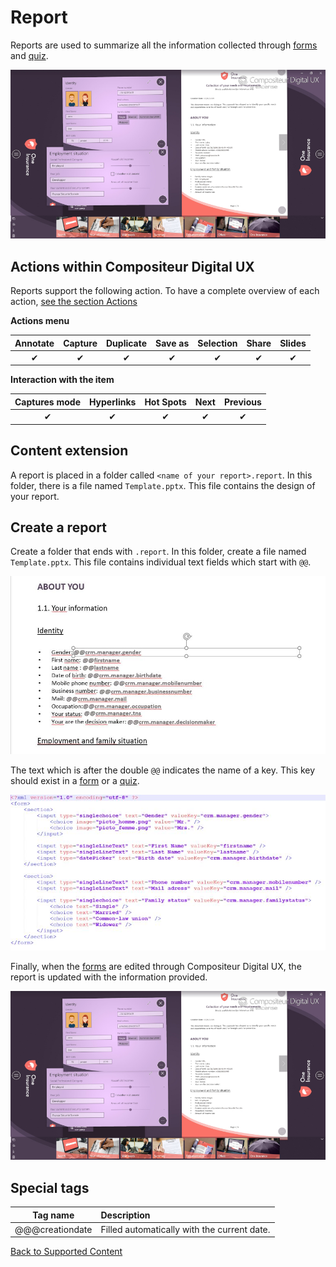 # Report

Reports are used to summarize all the information collected through [forms](form.md) and [quiz](quiz.md). 

![Report](../../img/content_report_ui.JPG)

## Actions within Compositeur Digital UX

Reports support the following action. To have a complete overview of each action, [see the section Actions](actions.md)

**Actions menu**

| Annotate | Capture  | Duplicate | Save as  | Selection | Share    | Slides   |
|:--------:|:--------:|:---------:|:--------:|:---------:|:--------:|:--------:|
| &#x2714; | &#x2714; | &#x2714;  | &#x2714; | &#x2714;  | &#x2714; | &#x2714; | 

**Interaction with the item**

| Captures mode | Hyperlinks | Hot Spots | Next     | Previous | 
|:-------------:|:----------:|:---------:|:--------:|:--------:|
| &#x2714;      | &#x2714;   | &#x2714;  | &#x2714; | &#x2714; |

## Content extension

A report is placed in a folder called `<name of your report>.report`. In this folder, there is a file named `Template.pptx`. This file contains the design of your report.

## Create a report

Create a folder that ends with `.report`. In this folder, create a file named `Template.pptx`. This file contains individual text fields which start with `@@`. 

![Report pptx](../../img/content_report_template.JPG)

The text which is after the double `@@` indicates the name of a key. This key should exist in a [form](form.md) or a [quiz](quiz.md).

![Report and forms](../../img/content_report_forms.JPG)

Finally, when the [forms](form.md) are edited through Compositeur Digital UX, the report is updated with the information provided.

![Report in ui](../../img/content_report_ui.JPG)

## Special tags

| Tag name | Description |
|:--------:|:------------|
| @@@creationdate | Filled automatically with the current date. |


[Back to Supported Content](index.md)
